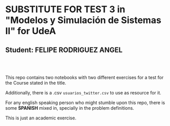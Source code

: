 # SUBSTITUTE FOR TEST 3 in "Modelos y Simulación de Sistemas II" for **UdeA**

## **Student: FELIPE RODRIGUEZ ANGEL**

<br>
<br>

This repo contains two notebooks with two different exercises for a test for the Course stated in the title.

Additionally, there is a .csv `usuarios_twitter.csv` to use as resource for it.

For any english speaking person who might stumble upon this repo, there is some **SPANISH** mixed in, specially in the problem definitions.

This is just an academic exercise. 